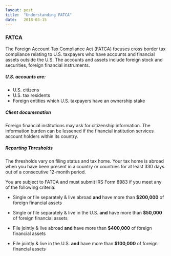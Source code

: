 ```yaml
---
layout: post
title:  "Understanding FATCA"
date:   2018-03-15
---
```


### FATCA

The Foreign Account Tax Compliance Act (FATCA) focuses cross border tax compliance relating to U.S. taxpayers who have accounts and financial assets outside the U.S. The accounts and assets include foreign stock and securities, foreign financial instruments.

##### U.S. accounts are:
- U.S. citizens
- U.S. tax residents
- Foreign entities which U.S. taxpayers have an ownership stake 

##### Client documenation
Foreign financial institutions may ask for citizenship information. The information burden can be lessened if the financial institution services account holders within its country. 

##### Reporting Thresholds

The thresholds vary on filing status and tax home. Your tax home is abroad when you have been present in a country or countries for at least 330 days out of a consecutive 12-month period.

You are subject to FATCA and must submit IRS Form 8983 if you meet any of the following criteria: 

- Single or file separately & live abroad __and__ have more than __$200,000__ of foreign financial assets

- Single or file separately & live in the U.S. __and__ have more than __$50,000__ of foreign financial assets 

- File jointly & live abroad __and__ have more than __$400,000__ of foreign financial assets

- File jointly & live in the U.S. __and__ have more than __$100,000__ of foreign financial assets


